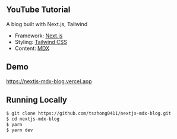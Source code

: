 ## YouTube Tutorial

A blog built with Next.js, Tailwind

- Framework: [Next.js](https://nextjs.org)
- Styling: [Tailwind CSS](https://tailwindcss.com/)
- Content: [MDX](https://mdxjs.com/)

## Demo

https://nextjs-mdx-blog.vercel.app

## Running Locally

```bash
$ git clone https://github.com/tszhong0411/nextjs-mdx-blog.git
$ cd nextjs-mdx-blog
$ yarn
$ yarn dev
```
